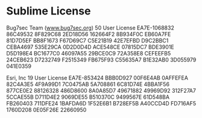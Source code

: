 # Sublime License
Bug7sec Team (www.bug7sec.org)
50 User License
EA7E-1068832
86C49532 8F829C68 2ED18D56 162664F2
8B934F0C EB60A7FE 81D7D5EF BB8F1673
F67D69C7 C5E21B19 42E7EFBD D9C2BBC1
CEBA4697 535E29CA 0D2D0D4D ACE548CE
07815DC7 BDE3901E D5D198E4 BC1677C0
46097A55 29BCE0C9 72A358E8 CEFEEFB5
24CEB623 D7232749 F2515349 FB675F93
C55635A7 B1E32AB0 3D055979 041E0359


Esri, Inc
19 User License
EA7E-853424
BBB0D927 00F6E4AB 0AFFEFEA 82C4A3E5
4F9A99D1 7C0475AB 5A708861 6C81D74E
4BBA1F56 877CE0E2 88126328 486D8600
8A0A85D7 49671882 49969D92 312F27A7
5CCAE55B D711D4E2 9069DE55 B510370C
9499567E 61D548BA FB260403 711DFE24
1BAFDA6D 1F52E6B1 B728EF5B A40CCD4D
FD716AF5 1760D208 0E05F26E 22660950


